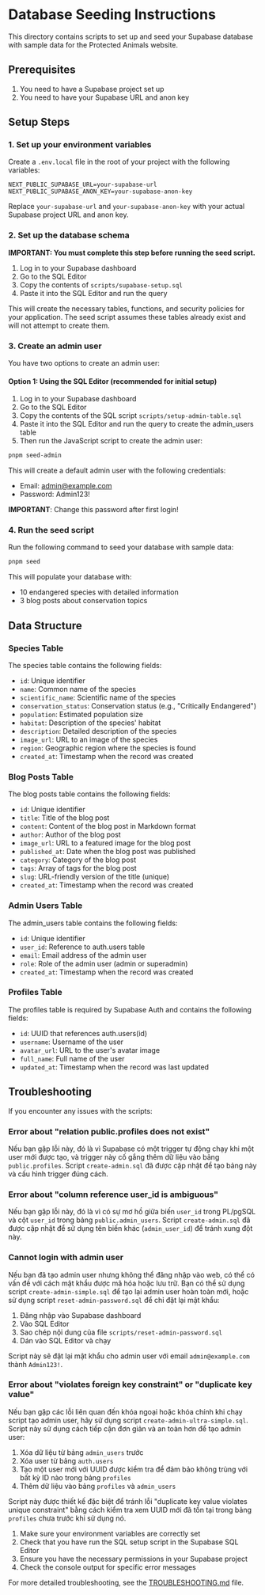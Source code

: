 # Database Seeding Instructions

This directory contains scripts to set up and seed your Supabase database with sample data for the Protected Animals website.

## Prerequisites

1. You need to have a Supabase project set up
2. You need to have your Supabase URL and anon key

## Setup Steps

### 1. Set up your environment variables

Create a `.env.local` file in the root of your project with the following variables:

```
NEXT_PUBLIC_SUPABASE_URL=your-supabase-url
NEXT_PUBLIC_SUPABASE_ANON_KEY=your-supabase-anon-key
```

Replace `your-supabase-url` and `your-supabase-anon-key` with your actual Supabase project URL and anon key.

### 2. Set up the database schema

**IMPORTANT: You must complete this step before running the seed script.**

1. Log in to your Supabase dashboard
2. Go to the SQL Editor
3. Copy the contents of `scripts/supabase-setup.sql`
4. Paste it into the SQL Editor and run the query

This will create the necessary tables, functions, and security policies for your application. The seed script assumes these tables already exist and will not attempt to create them.

### 3. Create an admin user

You have two options to create an admin user:

#### Option 1: Using the SQL Editor (recommended for initial setup)

1. Log in to your Supabase dashboard
2. Go to the SQL Editor
3. Copy the contents of the SQL script `scripts/setup-admin-table.sql`
4. Paste it into the SQL Editor and run the query to create the admin_users table
5. Then run the JavaScript script to create the admin user:

```bash
pnpm seed-admin
```

This will create a default admin user with the following credentials:
- Email: admin@example.com
- Password: Admin123!

**IMPORTANT**: Change this password after first login!

### 4. Run the seed script

Run the following command to seed your database with sample data:

```bash
pnpm seed
```

This will populate your database with:
- 10 endangered species with detailed information
- 3 blog posts about conservation topics

## Data Structure

### Species Table

The species table contains the following fields:

- `id`: Unique identifier
- `name`: Common name of the species
- `scientific_name`: Scientific name of the species
- `conservation_status`: Conservation status (e.g., "Critically Endangered")
- `population`: Estimated population size
- `habitat`: Description of the species' habitat
- `description`: Detailed description of the species
- `image_url`: URL to an image of the species
- `region`: Geographic region where the species is found
- `created_at`: Timestamp when the record was created

### Blog Posts Table

The blog posts table contains the following fields:

- `id`: Unique identifier
- `title`: Title of the blog post
- `content`: Content of the blog post in Markdown format
- `author`: Author of the blog post
- `image_url`: URL to a featured image for the blog post
- `published_at`: Date when the blog post was published
- `category`: Category of the blog post
- `tags`: Array of tags for the blog post
- `slug`: URL-friendly version of the title (unique)
- `created_at`: Timestamp when the record was created

### Admin Users Table

The admin_users table contains the following fields:

- `id`: Unique identifier
- `user_id`: Reference to auth.users table
- `email`: Email address of the admin user
- `role`: Role of the admin user (admin or superadmin)
- `created_at`: Timestamp when the record was created

### Profiles Table

The profiles table is required by Supabase Auth and contains the following fields:

- `id`: UUID that references auth.users(id)
- `username`: Username of the user
- `avatar_url`: URL to the user's avatar image
- `full_name`: Full name of the user
- `updated_at`: Timestamp when the record was last updated

## Troubleshooting

If you encounter any issues with the scripts:

### Error about "relation public.profiles does not exist"

Nếu bạn gặp lỗi này, đó là vì Supabase có một trigger tự động chạy khi một user mới được tạo, và trigger này cố gắng thêm dữ liệu vào bảng `public.profiles`. Script `create-admin.sql` đã được cập nhật để tạo bảng này và cấu hình trigger đúng cách.

### Error about "column reference user_id is ambiguous"

Nếu bạn gặp lỗi này, đó là vì có sự mơ hồ giữa biến `user_id` trong PL/pgSQL và cột `user_id` trong bảng `public.admin_users`. Script `create-admin.sql` đã được cập nhật để sử dụng tên biến khác (`admin_user_id`) để tránh xung đột này.

### Cannot login with admin user

Nếu bạn đã tạo admin user nhưng không thể đăng nhập vào web, có thể có vấn đề với cách mật khẩu được mã hóa hoặc lưu trữ. Bạn có thể sử dụng script `create-admin-simple.sql` để tạo lại admin user hoàn toàn mới, hoặc sử dụng script `reset-admin-password.sql` để chỉ đặt lại mật khẩu:

1. Đăng nhập vào Supabase dashboard
2. Vào SQL Editor
3. Sao chép nội dung của file `scripts/reset-admin-password.sql`
4. Dán vào SQL Editor và chạy

Script này sẽ đặt lại mật khẩu cho admin user với email `admin@example.com` thành `Admin123!`.

### Error about "violates foreign key constraint" or "duplicate key value"

Nếu bạn gặp các lỗi liên quan đến khóa ngoại hoặc khóa chính khi chạy script tạo admin user, hãy sử dụng script `create-admin-ultra-simple.sql`. Script này sử dụng cách tiếp cận đơn giản và an toàn hơn để tạo admin user:

1. Xóa dữ liệu từ bảng `admin_users` trước
2. Xóa user từ bảng `auth.users`
3. Tạo một user mới với UUID được kiểm tra để đảm bảo không trùng với bất kỳ ID nào trong bảng `profiles`
4. Thêm dữ liệu vào bảng `profiles` và `admin_users`

Script này được thiết kế đặc biệt để tránh lỗi "duplicate key value violates unique constraint" bằng cách kiểm tra xem UUID mới đã tồn tại trong bảng `profiles` chưa trước khi sử dụng nó.

1. Make sure your environment variables are correctly set
2. Check that you have run the SQL setup script in the Supabase SQL Editor
3. Ensure you have the necessary permissions in your Supabase project
4. Check the console output for specific error messages

For more detailed troubleshooting, see the [TROUBLESHOOTING.md](./TROUBLESHOOTING.md) file.
